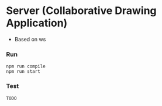 # Server (Collaborative Drawing Application)

- Based on ws

### Run

``` console
npm run compile
npm run start
```

### Test

`TODO`